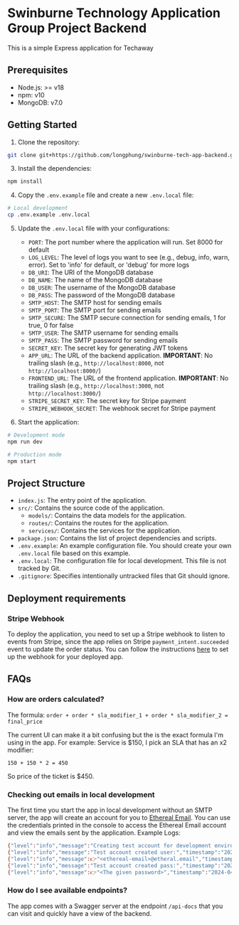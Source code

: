 # Swinburne Technology Application Group Project Backend

This is a simple Express application for Techaway

## Prerequisites

- Node.js: >= v18
- npm: v10
- MongoDB: v7.0

## Getting Started

1. Clone the repository:
```bash
git clone git+https://github.com/longphung/swinburne-tech-app-backend.git
```
3. Install the dependencies:
```bash
npm install
```
4. Copy the `.env.example` file and create a new `.env.local` file:
```bash
# Local development
cp .env.example .env.local
```
5. Update the `.env.local` file with your configurations:
   - `PORT`: The port number where the application will run. Set 8000 for default
   - `LOG_LEVEL`: The level of logs you want to see (e.g., debug, info, warn, error). Set to 'info' for default, or 'debug' for more logs
   - `DB_URI`: The URI of the MongoDB database
   - `DB_NAME`: The name of the MongoDB database
   - `DB_USER`: The username of the MongoDB database
   - `DB_PASS`: The password of the MongoDB database
   - `SMTP_HOST`: The SMTP host for sending emails
   - `SMTP_PORT`: The SMTP port for sending emails
   - `SMTP_SECURE`: The SMTP secure connection for sending emails, 1 for true, 0 for false
   - `SMTP_USER`: The SMTP username for sending emails
   - `SMTP_PASS`: The SMTP password for sending emails
   - `SECRET_KEY`: The secret key for generating JWT tokens
   - `APP_URL`: The URL of the backend application. **IMPORTANT**: No trailing slash (e.g., `http://localhost:8000`, not `http://localhost:8000/`)
   - `FRONTEND_URL`: The URL of the frontend application. **IMPORTANT**: No trailing slash (e.g., `http://localhost:3000`, not `http://localhost:3000/`)
   - `STRIPE_SECRET_KEY`: The secret key for Stripe payment
   - `STRIPE_WEBHOOK_SECRET`: The webhook secret for Stripe payment

6. Start the application:
```bash
# Development mode
npm run dev

# Production mode
npm start
```

## Project Structure

- `index.js`: The entry point of the application.
- `src/`: Contains the source code of the application.
  - `models/`: Contains the data models for the application.
  - `routes/`: Contains the routes for the application.
  - `services/`: Contains the services for the application.
- `package.json`: Contains the list of project dependencies and scripts.
- `.env.example`: An example configuration file. You should create your own `.env.local` file based on this example.
- `.env.local`: The configuration file for local development. This file is not tracked by Git.
- `.gitignore`: Specifies intentionally untracked files that Git should ignore.

## Deployment requirements

### Stripe Webhook

To deploy the application, you need to set up a Stripe webhook to listen to events from Stripe, since the app relies on Stripe `payment_intent.succeeded` event to update the order status. You can follow the instructions [here](https://docs.stripe.com/webhooks) to set up the webhook for your deployed app.

## FAQs

### How are orders calculated? 

The formula: `order + order * sla_modifier_1 + order * sla_modifier_2 = final_price`

The current UI can make it a bit confusing but the is the exact formula I'm using in the app. For example: Service is $150, I pick an SLA that has an x2 modifier:

`150 + 150 * 2 = 450`

So price of the ticket is $450.

### Checking out emails in local development

The first time you start the app in local development without an SMTP server, the app will create an account for you to [Ethereal Email](https://ethereal.email/). You can use the credentials printed in the console to access the Ethereal Email account and view the emails sent by the application. Example Logs:
```bash
{"level":"info","message":"Creating test account for development environment nodemailer","timestamp":"2024-04-15T22:30:49.731Z"}
{"level":"info","message":"Test account created user:","timestamp":"2024-04-15T22:30:51.535Z"}
{"level":"info","message":👉"<ethereal-email>@etheral.email","timestamp":"2024-04-15T22:30:51.536Z"}
{"level":"info","message":"Test account created pass:","timestamp":"2024-04-15T22:30:51.536Z"}
{"level":"info","message":👉"<The given password>","timestamp":"2024-04-15T22:30:51.536Z"}
```
### How do I see available endpoints?

The app comes with a Swagger server at the endpoint `/api-docs` that you can visit and quickly have a view of the backend.
